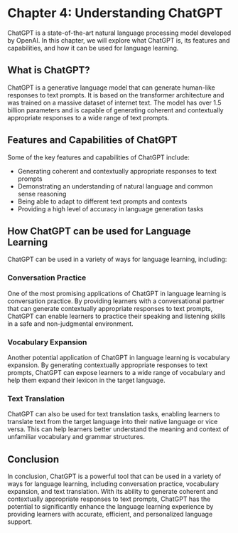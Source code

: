 Chapter 4: Understanding ChatGPT
================================

ChatGPT is a state-of-the-art natural language processing model developed by OpenAI. In this chapter, we will explore what ChatGPT is, its features and capabilities, and how it can be used for language learning.

What is ChatGPT?
----------------

ChatGPT is a generative language model that can generate human-like responses to text prompts. It is based on the transformer architecture and was trained on a massive dataset of internet text. The model has over 1.5 billion parameters and is capable of generating coherent and contextually appropriate responses to a wide range of text prompts.

Features and Capabilities of ChatGPT
------------------------------------

Some of the key features and capabilities of ChatGPT include:

* Generating coherent and contextually appropriate responses to text prompts
* Demonstrating an understanding of natural language and common sense reasoning
* Being able to adapt to different text prompts and contexts
* Providing a high level of accuracy in language generation tasks

How ChatGPT can be used for Language Learning
---------------------------------------------

ChatGPT can be used in a variety of ways for language learning, including:

### Conversation Practice

One of the most promising applications of ChatGPT in language learning is conversation practice. By providing learners with a conversational partner that can generate contextually appropriate responses to text prompts, ChatGPT can enable learners to practice their speaking and listening skills in a safe and non-judgmental environment.

### Vocabulary Expansion

Another potential application of ChatGPT in language learning is vocabulary expansion. By generating contextually appropriate responses to text prompts, ChatGPT can expose learners to a wide range of vocabulary and help them expand their lexicon in the target language.

### Text Translation

ChatGPT can also be used for text translation tasks, enabling learners to translate text from the target language into their native language or vice versa. This can help learners better understand the meaning and context of unfamiliar vocabulary and grammar structures.

Conclusion
----------

In conclusion, ChatGPT is a powerful tool that can be used in a variety of ways for language learning, including conversation practice, vocabulary expansion, and text translation. With its ability to generate coherent and contextually appropriate responses to text prompts, ChatGPT has the potential to significantly enhance the language learning experience by providing learners with accurate, efficient, and personalized language support.
